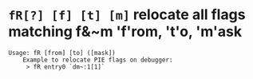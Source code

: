 <!-- TITLE: F -->

#  **`fR[?] [f] [t] [m]`** relocate all flags matching f&~m 'f'rom, 't'o, 'm'ask


```text
Usage: fR [from] [to] ([mask])
    Example to relocate PIE flags on debugger:
     > fR entry0 `dm~:1[1]`
```
